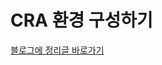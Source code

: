 # CRA 환경 구성하기

[블로그에 정리글 바로가기](https://audtjqxx.tistory.com/entry/CRACreate-React-App-%EC%A7%81%EC%A0%91-%EA%B5%AC%ED%98%84%ED%95%98%EA%B8%B0-1-%EB%B0%94%EB%B2%A8%EA%B3%BC-%EC%9B%B9%ED%8C%A9%EC%9D%B4%EB%9E%80)
